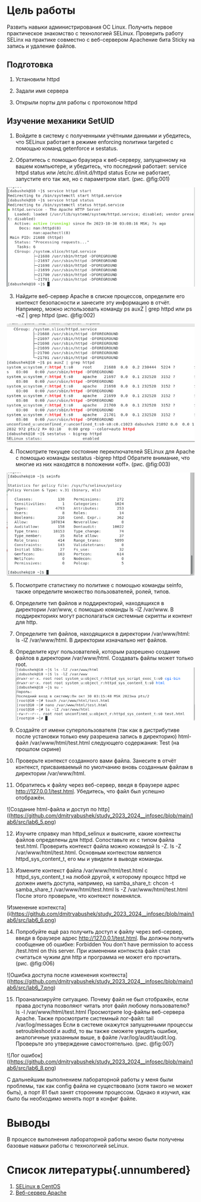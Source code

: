 # Цель работы

Развить навыки администрирования ОС Linux. Получить первое практическое знакомство с технологией SELinux.
Проверить работу SELinx на практике совместно с веб-сервером Apacheние бита Sticky на запись и удаление файлов.

## Подготовка

1. Установили httpd

2. Задали имя сервера

3. Открыли порты для работы с протоколом httpd

## Изучение механики SetUID

1. Войдите в систему с полученными учётными данными и убедитесь, что SELinux работает в режиме enforcing политики targeted с помощью команд getenforce и sestatus. 

2. Обратитесь с помощью браузера к веб-серверу, запущенному на вашем компьютере, и убедитесь, что последний работает: service httpd status или /etc/rc.d/init.d/httpd status Если не работает, запустите его так же, но с параметром start. (рис. @fig:001)

![Запуск http](https://github.com/dmitryabushek/study_2023_2024__infosec/blob/main/lab6/src/lab6_1.png)

3. Найдите веб-сервер Apache в списке процессов, определите его контекст безопасности и занесите эту информацию в отчёт. Например, можно использовать команду ps auxZ | grep httpd или ps -eZ | grep httpd (рис. @fig:002)

![Контекст безопасности http](https://github.com/dmitryabushek/study_2023_2024__infosec/blob/main/lab6/src/lab6_3.png)

4.  Посмотрите текущее состояние переключателей SELinux для Apache с помощью команды sestatus -bigrep httpd Обратите внимание, что многие из них находятся в положении «off». (рис. @fig:003)

![Переключатели SELinux для http](https://github.com/dmitryabushek/study_2023_2024__infosec/blob/main/lab6/src/lab6_2.png)

5. Посмотрите статистику по политике с помощью команды seinfo, также определите множество пользователей, ролей, типов.

6. Определите тип файлов и поддиректорий, находящихся в директории /var/www, с помощью команды ls -lZ /var/www. В поддиректориях могут располагаться системные скрипты и контент для http.

7. Определите тип файлов, находящихся в директории /var/www/html: ls -lZ /var/www/html. В директории изначально нет файлов.

8. Определите круг пользователей, которым разрешено создание файлов в директории /var/www/html. Создавать файлы может только root.
![5-8](https://github.com/dmitryabushek/study_2023_2024__infosec/blob/main/lab6/src/lab6_4.png)

9. Создайте от имени суперпользователя (так как в дистрибутиве после установки только ему разрешена запись в директорию) html-файл /var/www/html/test.html следующего содержания:  Test (на прошлом скрине)

10. Проверьте контекст созданного вами файла. Занесите в отчёт контекст, присваиваемый по умолчанию вновь созданным файлам в директории /var/www/html.

11. Обратитесь к файлу через веб-сервер, введя в браузере адрес http://127.0.0.1/test.html. Убедитесь, что файл был успешно отображён.

![Создание html-файла и доступ по http]((https://github.com/dmitryabushek/study_2023_2024__infosec/blob/main/lab6/src/lab6_5.png)

12. Изучите справку man httpd_selinux и выясните, какие контексты файлов определены для httpd. Сопоставьте их с типом файла test.html. Проверить контекст файла можно командой ls -Z. ls -Z /var/www/html/test.html. Основным контекстом является httpd_sys_content_t, его мы и увидели в выводе команды.

13. Измените контекст файла /var/www/html/test.html с httpd_sys_content_t на любой другой, к которому процесс httpd не должен иметь доступа, например, на samba_share_t: chcon -t samba_share_t /var/www/html/test.html ls -Z /var/www/html/test.html После этого проверьте, что контекст поменялся. 

!Изменение контекста](i(https://github.com/dmitryabushek/study_2023_2024__infosec/blob/main/lab6/src/lab6_6.png)

14. Попробуйте ещё раз получить доступ к файлу через веб-сервер, введя в браузере адрес http://127.0.0.1/test.html. Вы должны получить сообщение об ошибке: Forbidden You don't have permission to access /test.html on this server. При изменении контекста файл стал считаться чужим для http и программа не может его прочитать. (рис. @fig:006)

![Ошибка доступа после изменения контекста]((https://github.com/dmitryabushek/study_2023_2024__infosec/blob/main/lab6/src/lab6_7.png)

15. Проанализируйте ситуацию. Почему файл не был отображён, если права доступа позволяют читать этот файл любому пользователю? ls -l /var/www/html/test.html Просмотрите log-файлы веб-сервера Apache. Также просмотрите системный лог-файл: tail /var/log/messages Если в системе окажутся запущенными процессы setroubleshootd и audtd, то вы также сможете увидеть ошибки, аналогичные указанным выше, в файле /var/log/audit/audit.log. Проверьте это утверждение самостоятельно. (рис. @fig:007)

![Лог ошибок]((https://github.com/dmitryabushek/study_2023_2024__infosec/blob/main/lab6/src/lab6_8.png)

С дальнейшим выполнением лабораторной работы у меня были проблемы, так как config файла не существовало (хотя такого не может быть), а порт 81 был занят сторонним процессом. Однако я изучил, как было бы необходимо менять порт в конфиг файле.

# Выводы

В процессе выполнения лабораторной работы мною были получены базовые навыки работы с технологией seLinux.

# Список литературы{.unnumbered}

1. [SELinux в CentOS](https://access.redhat.com/documentation/en-us/red_hat_enterprise_linux/6/html/security-enhanced_linux/index)
2. [Веб-сервер Apache](https://httpd.apache.org/)